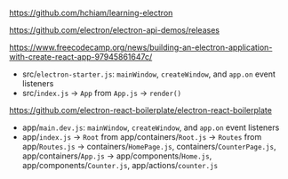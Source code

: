 https://github.com/hchiam/learning-electron

https://github.com/electron/electron-api-demos/releases

https://www.freecodecamp.org/news/building-an-electron-application-with-create-react-app-97945861647c/

* src/`electron-starter.js`: `mainWindow`, `createWindow`, and `app.on` event listeners
* src/`index.js` -> `App` from `App.js` -> `render()`

https://github.com/electron-react-boilerplate/electron-react-boilerplate

* app/`main.dev.js`: `mainWindow`, `createWindow`, and `app.on` event listeners
* app/`index.js` -> `Root` from app/containers/`Root.js` -> `Routes` from app/`Routes.js` -> containers/`HomePage.js`, containers/`CounterPage.js`, app/containers/`App.js` -> app/components/`Home.js`, app/components/`Counter.js`, app/actions/`counter.js`

